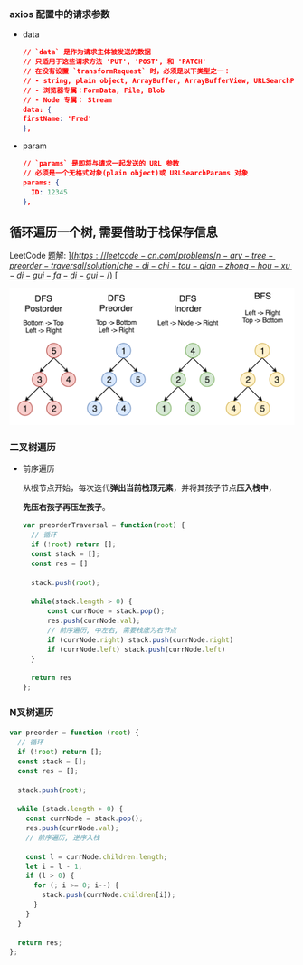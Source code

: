 ### axios 配置中的请求参数

- data

  ```JSON
  // `data` 是作为请求主体被发送的数据
  // 只适用于这些请求方法 'PUT', 'POST', 和 'PATCH'
  // 在没有设置 `transformRequest` 时，必须是以下类型之一：
  // - string, plain object, ArrayBuffer, ArrayBufferView, URLSearchParams
  // - 浏览器专属：FormData, File, Blob
  // - Node 专属： Stream
  data: {
  firstName: 'Fred'
  },
  ```

- param

  ```JSON
  // `params` 是即将与请求一起发送的 URL 参数
  // 必须是一个无格式对象(plain object)或 URLSearchParams 对象
  params: {
  	ID: 12345	
  },
  ```

  

## 循环遍历一个树, 需要借助于栈保存信息

LeetCode 题解: [$](https://leetcode-cn.com/problems/n-ary-tree-preorder-traversal/solution/che-di-chi-tou-qian-zhong-hou-xu-di-gui-fa-di-gui-/)   ~  [$](https://leetcode-cn.com/problems/binary-tree-preorder-traversal/solution/er-cha-shu-de-qian-xu-bian-li-by-leetcode/)

![102.png](.\imgs\071065c80aaf44da930c7ccb2156b3eac6309d446eb36a376d6478d17cc2400f-102.png)

### 二叉树遍历 

- 前序遍历

  从根节点开始，每次迭代**弹出当前栈顶元素**，并将其孩子节点**压入栈中**，

  **先压右孩子再压左孩子**。

  ```js
  var preorderTraversal = function(root) {
    // 循环
    if (!root) return [];
    const stack = [];
    const res = []
    
    stack.push(root);
  
    while(stack.length > 0) {
        const currNode = stack.pop();
        res.push(currNode.val);
        // 前序遍历, 中左右, 需要栈底为右节点
        if (currNode.right) stack.push(currNode.right)
        if (currNode.left) stack.push(currNode.left)
    }
  
    return res
  };
  ```



### N叉树遍历

```js
var preorder = function (root) {
  // 循环
  if (!root) return [];
  const stack = [];
  const res = [];

  stack.push(root);

  while (stack.length > 0) {
    const currNode = stack.pop();
    res.push(currNode.val);
    // 前序遍历, 逆序入栈

    const l = currNode.children.length;
    let i = l - 1;
    if (l > 0) {
      for (; i >= 0; i--) {
        stack.push(currNode.children[i]);
      }
    }
  }

  return res;
};
```



